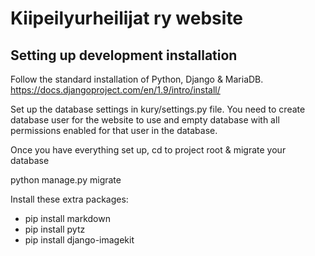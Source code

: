 # Kiipeilyurheilijat ry website

## Setting up development installation

Follow the standard installation of Python, Django & MariaDB.
https://docs.djangoproject.com/en/1.9/intro/install/

Set up the database settings in kury/settings.py file. You need to create
database user for the website to use and empty database with all permissions
enabled for that user in the database.

Once you have everything set up, cd to project root & migrate your database

  python manage.py migrate

Install these extra packages:

* pip install markdown
* pip install pytz
* pip install django-imagekit